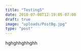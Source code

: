 ```yaml
---
title: "Testing5"
date: 2018-07-08T12:19:05-07:00
draft: true
image: "uploads/PostBg.jpg"
type: "post"
---
```


hghghhghhghh
